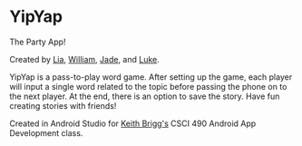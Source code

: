 # YipYap
The Party App!

Created by [Lia](https://github.com/leirali), [William](https://github.com/BlanchettWA), [Jade](https://github.com/keanejc), and [Luke](https://github.com/bradleylual). 

YipYap is a pass-to-play word game. After setting up the game, each player will input a single word related to the topic before passing the phone on to the next player. At the end, there is an option to save the story. Have fun creating stories with friends!

Created in Android Studio for [Keith Brigg's](https://github.com/kabriggs991) CSCI 490 Android App Development class. 
